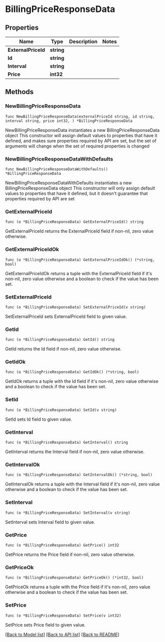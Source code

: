 # BillingPriceResponseData

## Properties

Name | Type | Description | Notes
------------ | ------------- | ------------- | -------------
**ExternalPriceId** | **string** |  | 
**Id** | **string** |  | 
**Interval** | **string** |  | 
**Price** | **int32** |  | 

## Methods

### NewBillingPriceResponseData

`func NewBillingPriceResponseData(externalPriceId string, id string, interval string, price int32, ) *BillingPriceResponseData`

NewBillingPriceResponseData instantiates a new BillingPriceResponseData object
This constructor will assign default values to properties that have it defined,
and makes sure properties required by API are set, but the set of arguments
will change when the set of required properties is changed

### NewBillingPriceResponseDataWithDefaults

`func NewBillingPriceResponseDataWithDefaults() *BillingPriceResponseData`

NewBillingPriceResponseDataWithDefaults instantiates a new BillingPriceResponseData object
This constructor will only assign default values to properties that have it defined,
but it doesn't guarantee that properties required by API are set

### GetExternalPriceId

`func (o *BillingPriceResponseData) GetExternalPriceId() string`

GetExternalPriceId returns the ExternalPriceId field if non-nil, zero value otherwise.

### GetExternalPriceIdOk

`func (o *BillingPriceResponseData) GetExternalPriceIdOk() (*string, bool)`

GetExternalPriceIdOk returns a tuple with the ExternalPriceId field if it's non-nil, zero value otherwise
and a boolean to check if the value has been set.

### SetExternalPriceId

`func (o *BillingPriceResponseData) SetExternalPriceId(v string)`

SetExternalPriceId sets ExternalPriceId field to given value.


### GetId

`func (o *BillingPriceResponseData) GetId() string`

GetId returns the Id field if non-nil, zero value otherwise.

### GetIdOk

`func (o *BillingPriceResponseData) GetIdOk() (*string, bool)`

GetIdOk returns a tuple with the Id field if it's non-nil, zero value otherwise
and a boolean to check if the value has been set.

### SetId

`func (o *BillingPriceResponseData) SetId(v string)`

SetId sets Id field to given value.


### GetInterval

`func (o *BillingPriceResponseData) GetInterval() string`

GetInterval returns the Interval field if non-nil, zero value otherwise.

### GetIntervalOk

`func (o *BillingPriceResponseData) GetIntervalOk() (*string, bool)`

GetIntervalOk returns a tuple with the Interval field if it's non-nil, zero value otherwise
and a boolean to check if the value has been set.

### SetInterval

`func (o *BillingPriceResponseData) SetInterval(v string)`

SetInterval sets Interval field to given value.


### GetPrice

`func (o *BillingPriceResponseData) GetPrice() int32`

GetPrice returns the Price field if non-nil, zero value otherwise.

### GetPriceOk

`func (o *BillingPriceResponseData) GetPriceOk() (*int32, bool)`

GetPriceOk returns a tuple with the Price field if it's non-nil, zero value otherwise
and a boolean to check if the value has been set.

### SetPrice

`func (o *BillingPriceResponseData) SetPrice(v int32)`

SetPrice sets Price field to given value.



[[Back to Model list]](../README.md#documentation-for-models) [[Back to API list]](../README.md#documentation-for-api-endpoints) [[Back to README]](../README.md)


